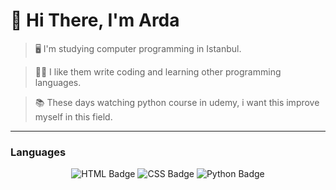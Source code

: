 # 👋 Hi There, I'm Arda
> 🖥️ I'm studying computer programming in Istanbul. <br>

> 👨‍💻 I like them write coding and learning other programming languages. <br>

> 📚 These days watching python course in udemy, i want this improve myself in this field.

---

### Languages

<p align="center">
  <img src="https://shields.io/badge/HTML-f06529?logo=html5&logoColor=white&labelColor=f06529" alt="HTML Badge" />
  <img src="https://img.shields.io/badge/-CSS-264de4?logo=css&logoColor=white&labelColor=264de4" alt="CSS Badge" />
  <img src="https://img.shields.io/badge/-PYTHON-222831?logo=python&logoColor=EABB1F" alt="Python Badge" />
</p>
